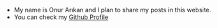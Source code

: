 - My name is Onur Arıkan and I plan to share my posts in this website.  
- You can check my [Github Profile](https://github.com/opethef10)
